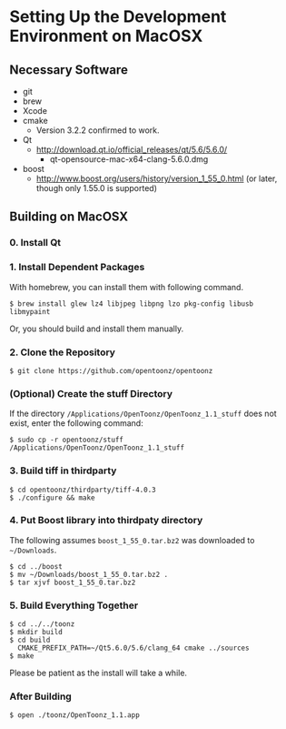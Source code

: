 
# Setting Up the Development Environment on MacOSX

## Necessary Software

- git
- brew
- Xcode
- cmake
  - Version 3.2.2 confirmed to work.
- Qt
  - http://download.qt.io/official_releases/qt/5.6/5.6.0/
    - qt-opensource-mac-x64-clang-5.6.0.dmg
- boost
  - http://www.boost.org/users/history/version_1_55_0.html (or later, though only 1.55.0 is supported)

## Building on MacOSX

### 0. Install Qt

### 1. Install Dependent Packages

With homebrew, you can install them with following command.

```
$ brew install glew lz4 libjpeg libpng lzo pkg-config libusb libmypaint
```

Or, you should build and install them manually.


### 2. Clone the Repository

```
$ git clone https://github.com/opentoonz/opentoonz
```

### (Optional) Create the stuff Directory

If the directory `/Applications/OpenToonz/OpenToonz_1.1_stuff` does not exist, enter the following command:

```
$ sudo cp -r opentoonz/stuff /Applications/OpenToonz/OpenToonz_1.1_stuff
```

### 3. Build tiff in thirdparty

```
$ cd opentoonz/thirdparty/tiff-4.0.3
$ ./configure && make
```

### 4. Put Boost library into thirdpaty directory
The following assumes `boost_1_55_0.tar.bz2` was downloaded to `~/Downloads`.

```
$ cd ../boost
$ mv ~/Downloads/boost_1_55_0.tar.bz2 .
$ tar xjvf boost_1_55_0.tar.bz2
```

### 5. Build Everything Together

```
$ cd ../../toonz
$ mkdir build
$ cd build
  CMAKE_PREFIX_PATH=~/Qt5.6.0/5.6/clang_64 cmake ../sources
$ make
```

Please be patient as the install will take a while.

### After Building

```
$ open ./toonz/OpenToonz_1.1.app
```
